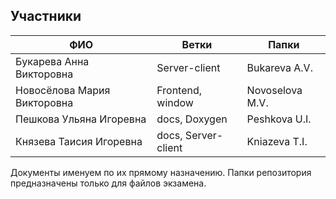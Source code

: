 ## Участники

|ФИО| Ветки |Папки|
|-|-|-|
|Букарева Анна Викторовна|Server-client|Bukareva A.V.|
|Новосёлова Мария Викторовна|Frontend, window|Novoselova M.V.|
|Пешкова Ульяна Игоревна|docs, Doxygen|Peshkova U.I.|
|Князева Таисия Игоревна|docs, Server-client|Kniazeva T.I.|

Документы именуем по их прямому назначению.
Папки репозитория предназначены только для файлов экзамена.
